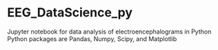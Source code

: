 # EEG_DataScience_py
Jupyter notebook for data analysis of electroencephalograms in Python
Python packages are Pandas, Numpy, Scipy, and Matplotlib


